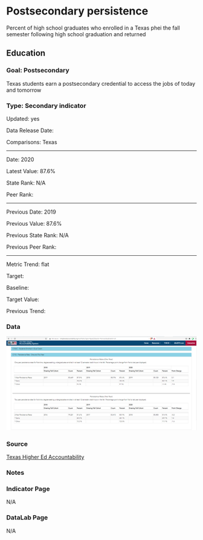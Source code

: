 # ​​Postsecondary persistence

Percent of high school graduates who enrolled in a Texas phei the fall semester following high school graduation and returned

## Education

### Goal: Postsecondary

Texas students earn a postsecondary credential to access the jobs of today and tomorrow

### Type: Secondary indicator

Updated: yes

Data Release Date: 

Comparisons: Texas


----

Date: 2020

Latest Value: 87.6% 

State Rank: N/A

Peer Rank: 


----

Previous Date: 2019

Previous Value: 87.6%

Previous State Rank: N/A

Previous Peer Rank: 


----
Metric Trend: flat

Target: 

Baseline: 

Target Value: 

Previous Trend: 



<!--### Value

| Year |  Value      | Rank     | Previous Year   | Previous Value | Previous Rank | Trend | 
| ----------- | ----------- | ----------- | ----------- | ----------- | ----------- | -----------|
|    2020     | 87.6%      |    N/A  |    2019     |    87.6%  | N/A         | flat       | 

-->
### Data
![Texas Higher Ed Accountability](./images/retention.PNG)


### Source
[Texas Higher Ed Accountability](http://www.txhigheredaccountability.org/AcctPublic/Measures/ManageMeasures?instTypeID=1)


### Notes

### Indicator Page

N/A

### DataLab Page

N/A

